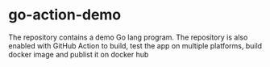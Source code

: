 # go-action-demo
The repository contains a demo Go lang program. The repository is also enabled with GitHub Action to build, test the app on multiple platforms, build docker image and publist it on docker hub
